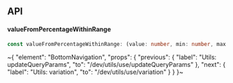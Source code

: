 

## API

#### valueFromPercentageWithinRange

```ts
const valueFromPercentageWithinRange: (value: number, min: number, max: number, minAllowed?: number, maxAllowed?: number) => number;
```


~{
  "element": "BottomNavigation",
  "props": {
    "previous": {
      "label": "Utils: updateQueryParams",
      "to": "/dev/utils/use/updateQueryParams"
    },
    "next": {
      "label": "Utils: variation",
      "to": "/dev/utils/use/variation"
    }
  }
}~